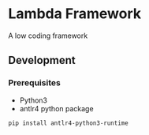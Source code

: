 # Lambda Framework
A low coding framework


## Development

### Prerequisites
* Python3
* antlr4 python package
```
pip install antlr4-python3-runtime
```